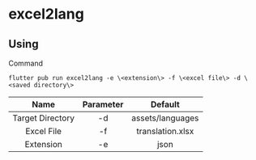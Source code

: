 # excel2lang

## Using

Command

``` console
flutter pub run excel2lang -e \<extension\> -f \<excel file\> -d \<saved directory\>
```

| Name             | Parameter | Default          |
| :-----:          | :----:    | :----:           |
| Target Directory | -d        | assets/languages |
| Excel File       | -f        | translation.xlsx |
| Extension        | -e        | json             |
